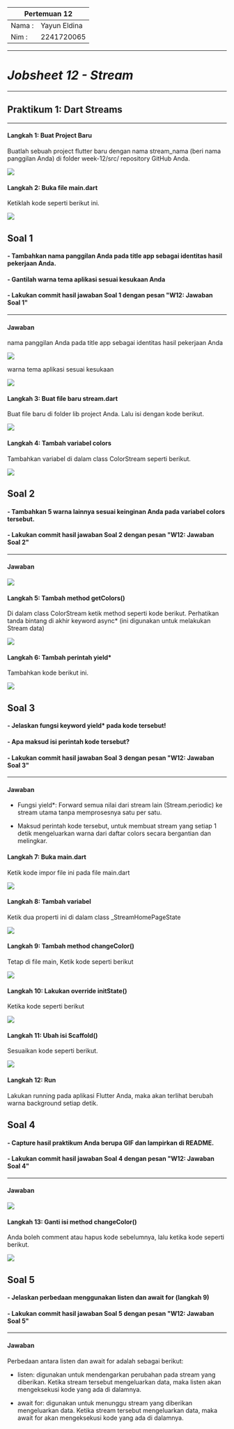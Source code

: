 <table>
    <thead>
        <th style="text-align: center;" colspan="2">Pertemuan 12</th>
    </thead>
    <tbody>
        <tr>
            <td>Nama :</td>
            <td>Yayun Eldina</td>
        </tr>
        <tr>
            <td>Nim :</td>
            <td>2241720065</td>
        </tr>
    </tbody>
</table>

**********
# *Jobsheet 12 - Stream*
***********

## **Praktikum 1: Dart Streams**

-----

#### **Langkah 1: Buat Project Baru**
Buatlah sebuah project flutter baru dengan nama stream_nama (beri nama panggilan Anda) di folder week-12/src/ repository GitHub Anda. 

<img src="img/p1.1.png">

#### **Langkah 2: Buka file main.dart**
Ketiklah kode seperti berikut ini.

<img src="img/p1.2.png">

## **Soal 1**
#### - Tambahkan nama panggilan Anda pada title app sebagai identitas hasil pekerjaan Anda.
#### - Gantilah warna tema aplikasi sesuai kesukaan Anda
#### - Lakukan commit hasil jawaban Soal 1 dengan pesan "W12: Jawaban Soal 1"

-----

#### **Jawaban**
nama panggilan Anda pada title app sebagai identitas hasil pekerjaan Anda

<img src="img/s1.1.png">

warna tema aplikasi sesuai kesukaan

<img src="img/s1.2.png">

#### **Langkah 3: Buat file baru stream.dart**
Buat file baru di folder lib project Anda. Lalu isi dengan kode berikut.

<img src="img/p1.3.png">

#### **Langkah 4: Tambah variabel colors**
Tambahkan variabel di dalam class ColorStream seperti berikut.

<img src="img/p1.4.png">

## **Soal 2**
#### - Tambahkan 5 warna lainnya sesuai keinginan Anda pada variabel colors tersebut.
#### - Lakukan commit hasil jawaban Soal 2 dengan pesan "W12: Jawaban Soal 2"

-----

#### **Jawaban**

<img src="img/s2.1.png">

#### **Langkah 5: Tambah method getColors()**
Di dalam class ColorStream ketik method seperti kode berikut. Perhatikan tanda bintang di akhir keyword async* (ini digunakan untuk melakukan Stream data)

<img src="img/p1.5.png">

#### **Langkah 6: Tambah perintah yield***
Tambahkan kode berikut ini.

<img src="img/p1.6.png">

## **Soal 3**
#### - Jelaskan fungsi keyword yield* pada kode tersebut!
#### - Apa maksud isi perintah kode tersebut?
#### - Lakukan commit hasil jawaban Soal 3 dengan pesan "W12: Jawaban Soal 3"

-----

#### **Jawaban**
- Fungsi yield*: Forward semua nilai dari stream lain (Stream.periodic) ke stream utama tanpa memprosesnya satu per satu.

- Maksud perintah kode tersebut, untuk membuat stream yang setiap 1 detik mengeluarkan warna dari daftar colors secara bergantian dan melingkar.

#### **Langkah 7: Buka main.dart**
Ketik kode impor file ini pada file main.dart

<img src="img/p1.7.png">

#### **Langkah 8: Tambah variabel**
Ketik dua properti ini di dalam class _StreamHomePageState

<img src="img/p1.8.png">

#### **Langkah 9: Tambah method changeColor()**
Tetap di file main, Ketik kode seperti berikut

<img src="img/p1.9.png">

#### **Langkah 10: Lakukan override initState()**
Ketika kode seperti berikut

<img src="img/p1.10.png">

#### **Langkah 11: Ubah isi Scaffold()**
Sesuaikan kode seperti berikut.

<img src="img/p1.11.png">

#### **Langkah 12: Run**
Lakukan running pada aplikasi Flutter Anda, maka akan terlihat berubah warna background setiap detik.

## **Soal 4**
#### - Capture hasil praktikum Anda berupa GIF dan lampirkan di README.
#### - Lakukan commit hasil jawaban Soal 4 dengan pesan "W12: Jawaban Soal 4"

-----

#### **Jawaban**

<img src="img/p1.hasil.gif">

#### **Langkah 13: Ganti isi method changeColor()**
Anda boleh comment atau hapus kode sebelumnya, lalu ketika kode seperti berikut.

<img src="img/p1.13.png">

## **Soal 5**
#### - Jelaskan perbedaan menggunakan listen dan await for (langkah 9)
#### - Lakukan commit hasil jawaban Soal 5 dengan pesan "W12: Jawaban Soal 5"

-----

#### **Jawaban**
Perbedaan antara listen dan await for adalah sebagai berikut:

- listen: digunakan untuk mendengarkan perubahan pada stream yang diberikan. Ketika stream tersebut mengeluarkan data, maka listen akan mengeksekusi kode yang ada di dalamnya.

- await for: digunakan untuk menunggu stream yang diberikan mengeluarkan data. Ketika stream tersebut mengeluarkan data, maka await for akan mengeksekusi kode yang ada di dalamnya.

